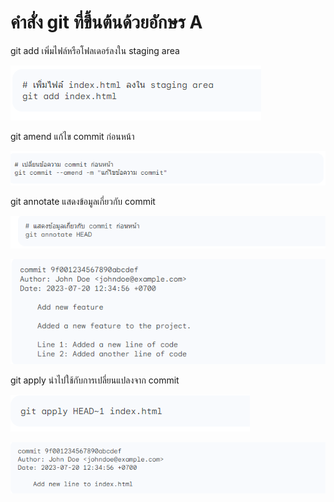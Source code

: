 # คำสั่ง git ที่ขึ้นต้นด้วยอักษร A

git add  เพิ่มไฟล์หรือโฟลเดอร์ลงใน staging area

![Alt text](image.png)

git amend แก้ไข commit ก่อนหน้า

![Alt text](image-3.png)

 git annotate แสดงข้อมูลเกี่ยวกับ commit

 ![Alt text](image-1.png)


![Alt text](image-2.png)

  git apply นำไปใช้กับการเปลี่ยนแปลงจาก commit

  ![Alt text](image-4.png)

  ![Alt text](image-5.png)